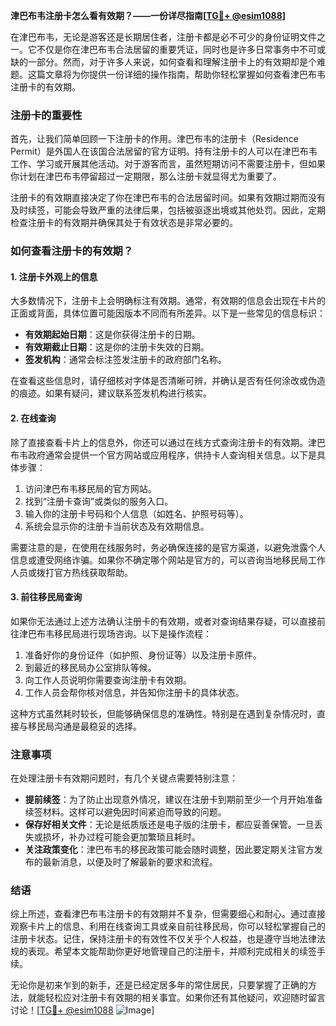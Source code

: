 **津巴布韦注册卡怎么看有效期？——一份详尽指南[[TG💪+ @esim1088](https://t.me/s/esim1088)]**

在津巴布韦，无论是游客还是长期居住者，注册卡都是必不可少的身份证明文件之一。它不仅是你在津巴布韦合法居留的重要凭证，同时也是许多日常事务中不可或缺的一部分。然而，对于许多人来说，如何查看和理解注册卡上的有效期却是个难题。这篇文章将为你提供一份详细的操作指南，帮助你轻松掌握如何查看津巴布韦注册卡的有效期。

### 注册卡的重要性

首先，让我们简单回顾一下注册卡的作用。津巴布韦的注册卡（Residence Permit）是外国人在该国合法居留的官方证明。持有注册卡的人可以在津巴布韦工作、学习或开展其他活动。对于游客而言，虽然短期访问不需要注册卡，但如果你计划在津巴布韦停留超过一定期限，那么注册卡就显得尤为重要了。

注册卡的有效期直接决定了你在津巴布韦的合法居留时间。如果有效期过期而没有及时续签，可能会导致严重的法律后果，包括被驱逐出境或其他处罚。因此，定期检查注册卡的有效期并确保其处于有效状态是非常必要的。

### 如何查看注册卡的有效期？

#### 1. 注册卡外观上的信息

大多数情况下，注册卡上会明确标注有效期。通常，有效期的信息会出现在卡片的正面或背面，具体位置可能因版本不同而有所差异。以下是一些常见的信息标识：

- **有效期起始日期**：这是你获得注册卡的日期。
- **有效期截止日期**：这是你的注册卡失效的日期。
- **签发机构**：通常会标注签发注册卡的政府部门名称。

在查看这些信息时，请仔细核对字体是否清晰可辨，并确认是否有任何涂改或伪造的痕迹。如果有疑问，建议联系签发机构进行核实。

#### 2. 在线查询

除了直接查看卡片上的信息外，你还可以通过在线方式查询注册卡的有效期。津巴布韦政府通常会提供一个官方网站或应用程序，供持卡人查询相关信息。以下是具体步骤：

1. 访问津巴布韦移民局的官方网站。
2. 找到“注册卡查询”或类似的服务入口。
3. 输入你的注册卡号码和个人信息（如姓名、护照号码等）。
4. 系统会显示你的注册卡当前状态及有效期信息。

需要注意的是，在使用在线服务时，务必确保连接的是官方渠道，以避免泄露个人信息或遭受网络诈骗。如果你不确定哪个网站是官方的，可以咨询当地移民局工作人员或拨打官方热线获取帮助。

#### 3. 前往移民局查询

如果你无法通过上述方法确认注册卡的有效期，或者对查询结果存疑，可以直接前往津巴布韦移民局进行现场咨询。以下是操作流程：

1. 准备好你的身份证件（如护照、身份证等）以及注册卡原件。
2. 到最近的移民局办公室排队等候。
3. 向工作人员说明你需要查询注册卡有效期。
4. 工作人员会帮你核对信息，并告知你注册卡的具体状态。

这种方式虽然耗时较长，但能够确保信息的准确性。特别是在遇到复杂情况时，直接与移民局沟通是最稳妥的选择。

### 注意事项

在处理注册卡有效期问题时，有几个关键点需要特别注意：

- **提前续签**：为了防止出现意外情况，建议在注册卡到期前至少一个月开始准备续签材料。这样可以避免因时间紧迫而导致的问题。
- **保存好相关文件**：无论是纸质版还是电子版的注册卡，都应妥善保管。一旦丢失或损坏，补办过程可能会更加繁琐且耗时。
- **关注政策变化**：津巴布韦的移民政策可能会随时调整，因此要定期关注官方发布的最新消息，以便及时了解最新的要求和流程。

### 结语

综上所述，查看津巴布韦注册卡的有效期并不复杂，但需要细心和耐心。通过直接观察卡片上的信息、利用在线查询工具或亲自前往移民局，你可以轻松掌握自己的注册卡状态。记住，保持注册卡的有效性不仅关乎个人权益，也是遵守当地法律法规的表现。希望本文能帮助你更好地管理自己的注册卡，并顺利完成相关的续签手续。

无论你是初来乍到的新手，还是已经定居多年的常住居民，只要掌握了正确的方法，就能轻松应对注册卡有效期的相关事宜。如果你还有其他疑问，欢迎随时留言讨论！[[TG💪+ @esim1088](https://t.me/s/esim1088) ![Image](https://i.postimg.cc/4NQfJmqS/Snipaste-2025-05-13-00-14-12.png)]